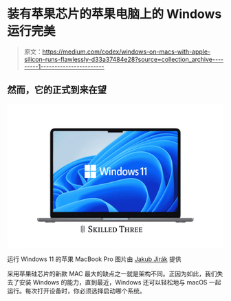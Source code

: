 # 装有苹果芯片的苹果电脑上的 Windows 运行完美

> 原文：<https://medium.com/codex/windows-on-macs-with-apple-silicon-runs-flawlessly-d33a37484e28?source=collection_archive---------1----------------------->

## 然而，它的正式到来在望

![](img/7fc47c1ccd647ddcc3ba62f534e1aa18.png)

运行 Windows 11 的苹果 MacBook Pro 图片由 [Jakub Jirák](https://jakubjirak.com) 提供

采用苹果硅芯片的新款 MAC 最大的缺点之一就是架构不同。正因为如此，我们失去了安装 Windows 的能力，直到最近，Windows 还可以轻松地与 macOS 一起运行。每次打开设备时，你必须选择启动哪个系统。